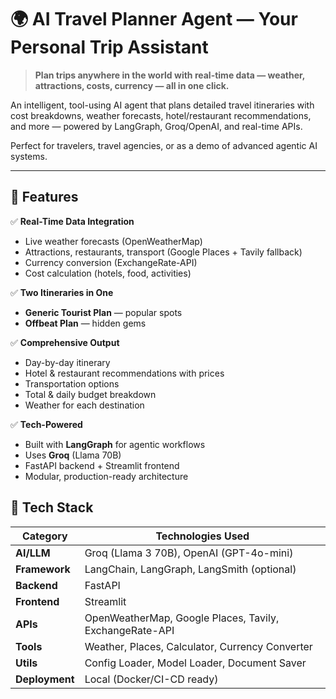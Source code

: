 # 🌍 AI Travel Planner Agent — Your Personal Trip Assistant

> **Plan trips anywhere in the world with real-time data — weather, attractions, costs, currency — all in one click.**

An intelligent, tool-using AI agent that plans detailed travel itineraries with cost breakdowns, weather forecasts, hotel/restaurant recommendations, and more — powered by LangGraph, Groq/OpenAI, and real-time APIs.

Perfect for travelers, travel agencies, or as a demo of advanced agentic AI systems.

---
## 🌟 Features

✅ **Real-Time Data Integration**
- Live weather forecasts (OpenWeatherMap)
- Attractions, restaurants, transport (Google Places + Tavily fallback)
- Currency conversion (ExchangeRate-API)
- Cost calculation (hotels, food, activities)

✅ **Two Itineraries in One**
- **Generic Tourist Plan** — popular spots
- **Offbeat Plan** — hidden gems

✅ **Comprehensive Output**
- Day-by-day itinerary
- Hotel & restaurant recommendations with prices
- Transportation options
- Total & daily budget breakdown
- Weather for each destination

✅ **Tech-Powered**
- Built with **LangGraph** for agentic workflows
- Uses **Groq** (Llama 70B)
- FastAPI backend + Streamlit frontend
- Modular, production-ready architecture


## 🚀 Tech Stack

| Category       | Technologies Used |
|----------------|-------------------|
| **AI/LLM**     | Groq (Llama 3 70B), OpenAI (GPT-4o-mini) |
| **Framework**  | LangChain, LangGraph, LangSmith (optional) |
| **Backend**    | FastAPI |
| **Frontend**   | Streamlit |
| **APIs**       | OpenWeatherMap, Google Places, Tavily, ExchangeRate-API |
| **Tools**      | Weather, Places, Calculator, Currency Converter |
| **Utils**      | Config Loader, Model Loader, Document Saver |
| **Deployment** | Local (Docker/CI-CD ready) |

